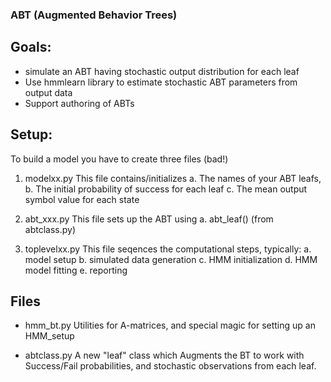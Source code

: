 ### ABT (Augmented Behavior Trees)

## Goals: 
 * simulate an ABT having stochastic output distribution for each leaf
 * Use hmmlearn library to estimate stochastic ABT parameters from output data
 * Support authoring of ABTs

## Setup:

To build a model you have to create three files (bad!)

 1. modelxx.py   This file contains/initializes
    a. The names of your ABT leafs,
    b. The initial probability of success for each leaf
    c. The mean output symbol value for each state

 2. abt_xxx.py   This file sets up the ABT using 
    a. abt_leaf() (from abtclass.py)

 3. toplevelxx.py   This file seqences the computational steps, typically:
    a. model setup
    b. simulated data generation
    c. HMM initialization
    d. HMM model fitting
    e. reporting
    
## Files

 * hmm_bt.py
    Utilities for A-matrices, and special magic for setting up an HMM_setup
    
 * abtclass.py
    A new "leaf" class which Augments the BT to work with Success/Fail probabilities, and stochastic observations from each leaf. 
    
